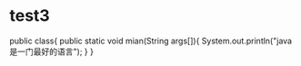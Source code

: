# test3
public class{
    public static void mian(String args[]){
        System.out.println("java是一门最好的语言");
    }
} 
